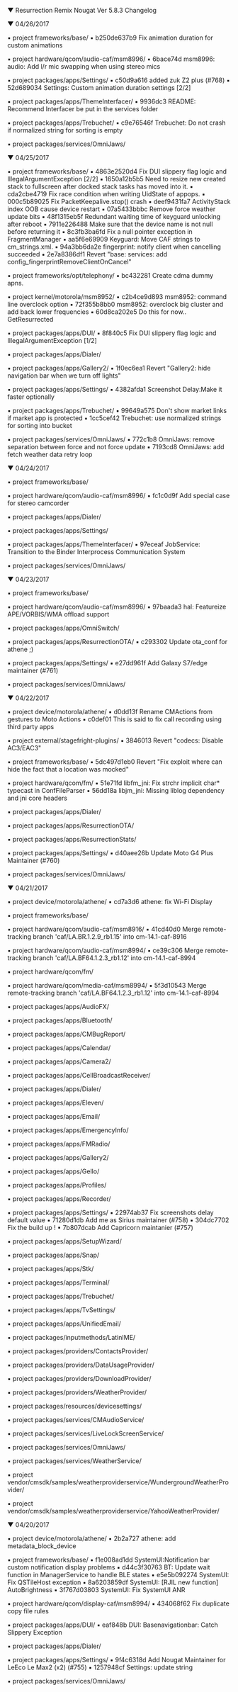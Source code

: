 
 ▼ Resurrection Remix Nougat Ver 5.8.3 Changelog


 ▼ 04/26/2017


 ▪ project frameworks/base/
 ▪ b250de637b9 Fix animation duration for custom animations

 ▪ project hardware/qcom/audio-caf/msm8996/
 ▪ 6bace74d msm8996: audio: Add l/r mic swapping when using stereo mics

 ▪ project packages/apps/Settings/
 ▪ c50d9a616 added zuk Z2 plus (#768)
 ▪ 52d689034 Settings: Custom animation duration settings [2/2]

 ▪ project packages/apps/ThemeInterfacer/
 ▪ 9936dc3 README: Recommend Interfacer be put in the services folder

 ▪ project packages/apps/Trebuchet/
 ▪ c9e76546f Trebuchet: Do not crash if normalized string for sorting is empty

 ▪ project packages/services/OmniJaws/

 ▼ 04/25/2017


 ▪ project frameworks/base/
 ▪ 4863e2520d4 Fix DUI slippery flag logic and IllegalArgumentException [2/2]
 ▪ 1650a12b5b5 Need to resize new created stack to fullscreen after docked stack tasks has moved into it.
 ▪ cda2cbe4719 Fix race condition when writing UidState of appops.
 ▪ 000c5b89025 Fix PacketKeepalive.stop() crash
 ▪ deef9431fa7 ActivityStack index OOB cause device restart
 ▪ 07a5433bbbc Remove force weather update bits
 ▪ 48f1315eb5f Redundant waiting time of keyguard unlocking after reboot
 ▪ 7911e226488 Make sure that the device name is not null before returning it
 ▪ 8c3fb3ba6fd Fix a null pointer exception in FragmentManager
 ▪ aa5f6e69909 Keyguard: Move CAF strings to cm_strings.xml.
 ▪ 94a3bb6da2e fingerprint: notify client when cancelling succeeded
 ▪ 2e7a8386df1 Revert "base: services: add config_fingerprintRemoveClientOnCancel"

 ▪ project frameworks/opt/telephony/
 ▪ bc432281 Create cdma dummy apns.

 ▪ project kernel/motorola/msm8952/
 ▪ c2b4ce9d893 msm8952: command line overclock option
 ▪ 72f355b8bb0 msm8952: overclock big cluster and add back lower frequencies
 ▪ 60d8ca202e5 Do this for now.. GetResurrected

 ▪ project packages/apps/DUI/
 ▪ 8f840c5 Fix DUI slippery flag logic and IllegalArgumentException [1/2]

 ▪ project packages/apps/Dialer/

 ▪ project packages/apps/Gallery2/
 ▪ 1f0ec6ea1 Revert "Gallery2: hide navigation bar when we turn off lights"

 ▪ project packages/apps/Settings/
 ▪ 4382afda1 Screenshot Delay:Make it faster optionally

 ▪ project packages/apps/Trebuchet/
 ▪ 99649a575 Don't show market links if market app is protected
 ▪ 1cc5cef42 Trebuchet: use normalized strings for sorting into bucket

 ▪ project packages/services/OmniJaws/
 ▪ 772c1b8 OmniJaws: remove separation between force and not force update
 ▪ 7193cd8 OmniJaws: add fetch weather data retry loop

 ▼ 04/24/2017


 ▪ project frameworks/base/

 ▪ project hardware/qcom/audio-caf/msm8996/
 ▪ fc1c0d9f Add special case for stereo camcorder

 ▪ project packages/apps/Dialer/

 ▪ project packages/apps/Settings/

 ▪ project packages/apps/ThemeInterfacer/
 ▪ 97eceaf JobService: Transition to the Binder Interprocess Communication System

 ▪ project packages/services/OmniJaws/

 ▼ 04/23/2017


 ▪ project frameworks/base/

 ▪ project hardware/qcom/audio-caf/msm8996/
 ▪ 97baada3 hal: Featureize APE/VORBIS/WMA offload support

 ▪ project packages/apps/OmniSwitch/

 ▪ project packages/apps/ResurrectionOTA/
 ▪ c293302 Update ota_conf for athene ;)

 ▪ project packages/apps/Settings/
 ▪ e27dd961f Add Galaxy S7/edge maintainer (#761)

 ▪ project packages/services/OmniJaws/

 ▼ 04/22/2017


 ▪ project device/motorola/athene/
 ▪ d0dd13f Rename CMActions from gestures to Moto Actions
 ▪ c0def01 This is said to fix call recording using third party apps

 ▪ project external/stagefright-plugins/
 ▪ 3846013 Revert "codecs: Disable AC3/EAC3"

 ▪ project frameworks/base/
 ▪ 5dc497d1eb0 Revert "Fix exploit where can hide the fact that a location was mocked"

 ▪ project hardware/qcom/fm/
 ▪ 51e71fd libfm_jni: Fix strchr implicit char* typecast in ConfFileParser
 ▪ 56dd18a libjm_jni: Missing liblog dependency and jni core headers

 ▪ project packages/apps/Dialer/

 ▪ project packages/apps/ResurrectionOTA/

 ▪ project packages/apps/ResurrectionStats/

 ▪ project packages/apps/Settings/
 ▪ d40aee26b Update Moto G4 Plus Maintainer (#760)

 ▪ project packages/services/OmniJaws/

 ▼ 04/21/2017


 ▪ project device/motorola/athene/
 ▪ cd7a3d6 athene: fix Wi-Fi Display

 ▪ project frameworks/base/

 ▪ project hardware/qcom/audio-caf/msm8916/
 ▪ 41cd40d0 Merge remote-tracking branch 'caf/LA.BR.1.2.9_rb1.15' into cm-14.1-caf-8916

 ▪ project hardware/qcom/audio-caf/msm8994/
 ▪ ce39c306 Merge remote-tracking branch 'caf/LA.BF64.1.2.3_rb1.12' into cm-14.1-caf-8994

 ▪ project hardware/qcom/fm/

 ▪ project hardware/qcom/media-caf/msm8994/
 ▪ 5f3d10543 Merge remote-tracking branch 'caf/LA.BF64.1.2.3_rb1.12' into cm-14.1-caf-8994

 ▪ project packages/apps/AudioFX/

 ▪ project packages/apps/Bluetooth/

 ▪ project packages/apps/CMBugReport/

 ▪ project packages/apps/Calendar/

 ▪ project packages/apps/Camera2/

 ▪ project packages/apps/CellBroadcastReceiver/

 ▪ project packages/apps/Dialer/

 ▪ project packages/apps/Eleven/

 ▪ project packages/apps/Email/

 ▪ project packages/apps/EmergencyInfo/

 ▪ project packages/apps/FMRadio/

 ▪ project packages/apps/Gallery2/

 ▪ project packages/apps/Gello/

 ▪ project packages/apps/Profiles/

 ▪ project packages/apps/Recorder/

 ▪ project packages/apps/Settings/
 ▪ 22974ab37 Fix screenshots delay default value
 ▪ 71280d1db Add me as Sirius maintainer (#758)
 ▪ 304dc7702 Fix the build up !
 ▪ 7b807dcab Add Capricorn maintanier (#757)

 ▪ project packages/apps/SetupWizard/

 ▪ project packages/apps/Snap/

 ▪ project packages/apps/Stk/

 ▪ project packages/apps/Terminal/

 ▪ project packages/apps/Trebuchet/

 ▪ project packages/apps/TvSettings/

 ▪ project packages/apps/UnifiedEmail/

 ▪ project packages/inputmethods/LatinIME/

 ▪ project packages/providers/ContactsProvider/

 ▪ project packages/providers/DataUsageProvider/

 ▪ project packages/providers/DownloadProvider/

 ▪ project packages/providers/WeatherProvider/

 ▪ project packages/resources/devicesettings/

 ▪ project packages/services/CMAudioService/

 ▪ project packages/services/LiveLockScreenService/

 ▪ project packages/services/OmniJaws/

 ▪ project packages/services/WeatherService/

 ▪ project vendor/cmsdk/samples/weatherproviderservice/WundergroundWeatherProvider/

 ▪ project vendor/cmsdk/samples/weatherproviderservice/YahooWeatherProvider/

 ▼ 04/20/2017


 ▪ project device/motorola/athene/
 ▪ 2b2a727 athene: add metadata_block_device

 ▪ project frameworks/base/
 ▪ f1e008ad1dd SystemUI:Notification bar custom notification display problems
 ▪ d44c3f30763 BT: Update wait function in ManagerService to handle  BLE states
 ▪ e5e5b092274 SystemUI: Fix QSTileHost exception
 ▪ 8a6203859df SystemUI: [RJIL new function] AutoBrightness
 ▪ 3f767d03803 SystemUI: Fix SystemUI ANR

 ▪ project hardware/qcom/display-caf/msm8994/
 ▪ 434068f62 Fix duplicate copy file rules

 ▪ project packages/apps/DUI/
 ▪ eaf848b DUI: Basenavigationbar: Catch Slippery Exception

 ▪ project packages/apps/Dialer/

 ▪ project packages/apps/Settings/
 ▪ 9f4c6318d Add Nougat Maintainer for LeEco Le Max2 (x2) (#755)
 ▪ 1257948cf Settings: update string

 ▪ project packages/services/OmniJaws/

